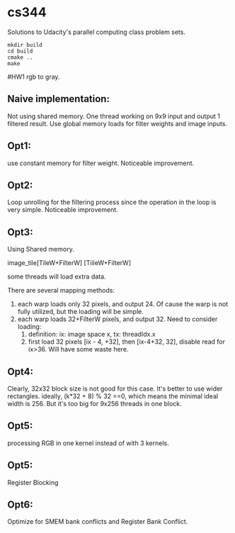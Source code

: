 cs344
=====

Solutions to Udacity's parallel computing class problem sets.

```
mkdir build
cd build
cmake ..
make
```

#HW1
rgb to gray.

## Naive implementation:

Not using shared memory. One thread working on 9x9 input and output 1 filtered result. Use global memory loads for filter weights and image inputs.

## Opt1: 

use constant memory for filter weight. Noticeable improvement. 

## Opt2:

Loop unrolling for the filtering process since the operation in the loop is very simple. Noticeable improvement. 

## Opt3: 

Using Shared memory. 

image_tile[TileW+FilterW] \[TiileW+FilterW]

some threads will load extra data.

There are several mapping methods:

1. each warp loads only 32 pixels, and output 24. Of cause the warp is not fully utilized, but the loading will be simple.
2. each warp loads 32+FilterW pixels, and output 32. Need to consider loading:
   1. definition: ix: image space x, tx: threadIdx.x
   2. first load 32 pixels [ix - 4, +32], then [ix-4+32, 32], disable read for ix>36. Will have some waste here.

## Opt4:

Clearly, 32x32 block size is not good for this case. It's better to use wider rectangles. ideally, (k*32 + 8) % 32 ==0, which means the minimal ideal width is 256. But it's too big for 9x256 threads in one block.

## Opt5:

processing RGB in one kernel instead of with 3 kernels.

## Opt5:

Register Blocking

## Opt6:

Optimize for SMEM bank conflicts and Register Bank Conflict. 




